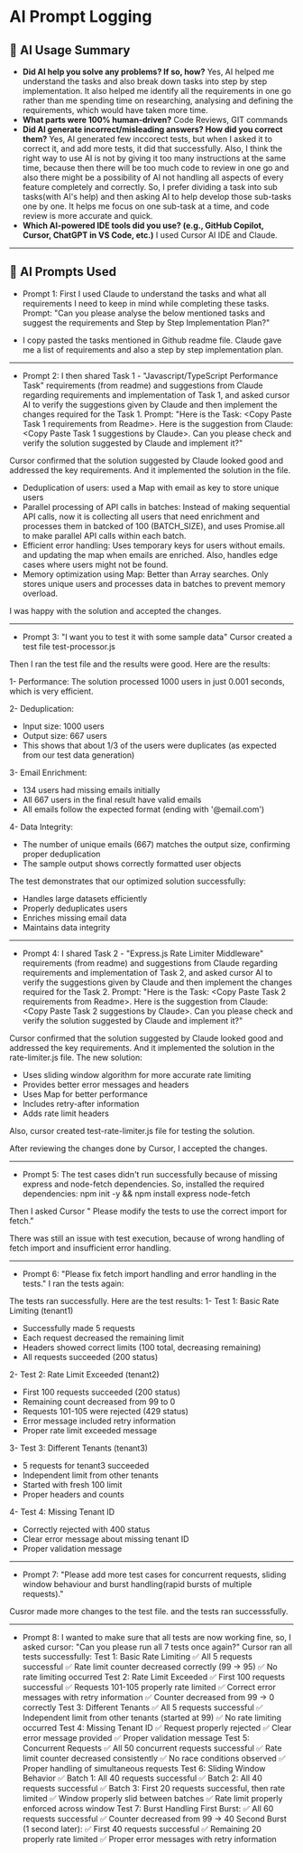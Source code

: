 # AI Prompt Logging

## 📝 AI Usage Summary
- **Did AI help you solve any problems? If so, how?**
Yes, AI helped me understand the tasks and also break down tasks into step by step implementation. It also helped me identify all the requirements in one go rather than me spending time on researching, analysing and defining the requirements, which would have taken more time.
- **What parts were 100% human-driven?**
Code Reviews, GIT commands
- **Did AI generate incorrect/misleading answers? How did you correct them?**
Yes, AI generated few inccorect tests, but when I asked it to correct it, and add more tests, it did that successfully. Also, I think the right way to use AI is not by giving it too many instructions at the same time, because then there will be too much code to review in one go and also there might be a possibility of AI not handling all aspects of every feature completely and correctly. So, I prefer dividing a task into sub tasks(with AI's help) and then asking AI to help develop those sub-tasks one by one. It helps me focus on one sub-task at a time, and code review is more accurate and quick.
- **Which AI-powered IDE tools did you use? (e.g., GitHub Copilot, Cursor, ChatGPT in VS Code, etc.)**
I used Cursor AI IDE and Claude.

---

## 📜 AI Prompts Used
- Prompt 1:
First I used Claude to understand the tasks and what all requirements I need to keep in mind while completing these tasks.
Prompt: "Can you please analyse the below mentioned tasks and suggest the requirements and Step by Step Implementation Plan?" 
+ I copy pasted the tasks mentioned in Github readme file.
Claude gave me a list of requirements and also a step by step implementation plan.

***
- Prompt 2:
I then shared Task 1 - "Javascript/TypeScript Performance Task" requirements (from readme) and suggestions from Claude regarding requirements and implementation of Task 1, and asked cursor AI to verify the suggestions given by Claude and then implement the changes required for the Task 1.
Prompt: "Here is the Task: <Copy Paste Task 1 requirements from Readme>.
Here is the suggestion from Claude: <Copy Paste Task 1 suggestions by Claude>.
Can you please check and verify the solution suggested by Claude and implement it?"

Cursor confirmed that the solution suggested by Claude looked good and addressed the key requirements. And it implemented the solution in the file.
- Deduplication of users: used a Map with email as key to store unique users
- Parallel processing of API calls in batches: Instead of making sequential API calls, now it is collecting all users that need enrichment and processes them in batcked of 100 (BATCH_SIZE), and uses Promise.all to make parallel API calls within each batch.
- Efficient error handling: Uses temporary keys for users without emails. and updating the map when emails are enriched. Also, handles edge cases where users might not be found.
- Memory optimization using Map: Better than Array searches. Only stores unique users and processes data in batches to prevent memory overload.

I was happy with the solution and accepted the changes.

***
- Prompt 3:
"I want you to test it with some sample data"
Cursor created a test file test-processor.js

Then I ran the test file and the results were good. Here are the results:

1- Performance: The solution processed 1000 users in just 0.001 seconds, which is very efficient.

2- Deduplication:
- Input size: 1000 users
- Output size: 667 users
- This shows that about 1/3 of the users were duplicates (as expected from our test data generation)

3- Email Enrichment:
- 134 users had missing emails initially
- All 667 users in the final result have valid emails
- All emails follow the expected format (ending with '@email.com')

4- Data Integrity:
- The number of unique emails (667) matches the output size, confirming proper deduplication
- The sample output shows correctly formatted user objects

The test demonstrates that our optimized solution successfully:
- Handles large datasets efficiently
- Properly deduplicates users
- Enriches missing email data
- Maintains data integrity

***
- Prompt 4:
I shared Task 2 - "Express.js Rate Limiter Middleware" requirements (from readme) and suggestions from Claude regarding requirements and implementation of Task 2, and asked cursor AI to verify the suggestions given by Claude and then implement the changes required for the Task 2.
Prompt: "Here is the Task: <Copy Paste Task 2 requirements from Readme>.
Here is the suggestion from Claude: <Copy Paste Task 2 suggestions by Claude>.
Can you please check and verify the solution suggested by Claude and implement it?"

Cursor confirmed that the solution suggested by Claude looked good and addressed the key requirements. And it implemented the solution in the rate-limiter.js file. The new solution:
- Uses sliding window algorithm for more accurate rate limiting
- Provides better error messages and headers
- Uses Map for better performance
- Includes retry-after information
- Adds rate limit headers

Also, cursor created test-rate-limiter.js file for testing the solution.

After reviewing the changes done by Cursor, I accepted the changes.


***
- Prompt 5:
The test cases didn't run successfully because of missing express and node-fetch dependencies. So, installed the required dependencies:
npm init -y && npm install express node-fetch

Then I asked Cursor " Please modify the tests to use the correct import for fetch."

There was still an issue with test execution, because of wrong handling of fetch import and insufficient error handling.

***
- Prompt 6: "Please fix fetch import handling and error handling in the tests."
I ran the tests again:

The tests ran successfully. Here are the test results:
1- Test 1: Basic Rate Limiting (tenant1)
- Successfully made 5 requests
- Each request decreased the remaining limit
- Headers showed correct limits (100 total, decreasing remaining)
- All requests succeeded (200 status)

2- Test 2: Rate Limit Exceeded (tenant2)
- First 100 requests succeeded (200 status)
- Remaining count decreased from 99 to 0
- Requests 101-105 were rejected (429 status)
- Error message included retry information
- Proper rate limit exceeded message

3- Test 3: Different Tenants (tenant3)
- 5 requests for tenant3 succeeded
- Independent limit from other tenants
- Started with fresh 100 limit
- Proper headers and counts

4- Test 4: Missing Tenant ID
- Correctly rejected with 400 status
- Clear error message about missing tenant ID
- Proper validation message

***
- Prompt 7:
"Please add more test cases for concurrent requests, sliding window behaviour and burst handling(rapid bursts of multiple requests)."

Cusror made more changes to the test file. and the tests ran successsfully.

***
- Prompt 8:
I wanted to make sure that all tests are now working fine, so, I asked cursor: "Can you please run all 7 tests once again?"
Cursor ran all tests successfully:
Test 1: Basic Rate Limiting
✅ All 5 requests successful
✅ Rate limit counter decreased correctly (99 → 95)
✅ No rate limiting occurred
Test 2: Rate Limit Exceeded
✅ First 100 requests successful
✅ Requests 101-105 properly rate limited
✅ Correct error messages with retry information
✅ Counter decreased from 99 → 0 correctly
Test 3: Different Tenants
✅ All 5 requests successful
✅ Independent limit from other tenants (started at 99)
✅ No rate limiting occurred
Test 4: Missing Tenant ID
✅ Request properly rejected
✅ Clear error message provided
✅ Proper validation message
Test 5: Concurrent Requests
✅ All 50 concurrent requests successful
✅ Rate limit counter decreased consistently
✅ No race conditions observed
✅ Proper handling of simultaneous requests
Test 6: Sliding Window Behavior
✅ Batch 1: All 40 requests successful
✅ Batch 2: All 40 requests successful
✅ Batch 3: First 20 requests successful, then rate limited
✅ Window properly slid between batches
✅ Rate limit properly enforced across window
Test 7: Burst Handling
First Burst:
✅ All 60 requests successful
✅ Counter decreased from 99 → 40
Second Burst (1 second later):
✅ First 40 requests successful
✅ Remaining 20 properly rate limited
✅ Proper error messages with retry information

